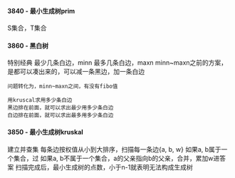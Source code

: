 #### 3840 - 最小生成树prim
S集合，T集合

#### 3860 - 黑白树
特别经典
	最少几条白边，minn
	最多几条白边，maxn
	minn~maxn之前的方案，是都可以凑出来的，可以减一条黑边，加一条白边

	问题转化为，minn~maxn之间，有没有fibo值

	用kruscal求用多少条白边
	黑边排在前面，就可以求出最少用多少条白边
	白边排在前面，就可以求出最多用多少条白边

#### 3850 - 最小生成树kruskal
建立并查集
每条边按权值从小到大排序，扫描每一条边{a, b, w}
如果a, b属于一个集合，过
如果a, b不属于一个集合，a的父亲指向b的父亲，合并，累加w进答案
扫描完成后，最小生成树的点数，小于n-1就表明无法构成生成树